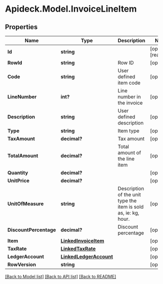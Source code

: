 # Apideck.Model.InvoiceLineItem

## Properties

Name | Type | Description | Notes
------------ | ------------- | ------------- | -------------
**Id** | **string** |  | [optional] [readonly] 
**RowId** | **string** | Row ID | [optional] 
**Code** | **string** | User defined item code | [optional] 
**LineNumber** | **int?** | Line number in the invoice | [optional] 
**Description** | **string** | User defined description | [optional] 
**Type** | **string** | Item type | [optional] 
**TaxAmount** | **decimal?** | Tax amount | [optional] 
**TotalAmount** | **decimal?** | Total amount of the line item | [optional] 
**Quantity** | **decimal?** |  | [optional] 
**UnitPrice** | **decimal?** |  | [optional] 
**UnitOfMeasure** | **string** | Description of the unit type the item is sold as, ie: kg, hour. | [optional] 
**DiscountPercentage** | **decimal?** | Discount percentage | [optional] 
**Item** | [**LinkedInvoiceItem**](LinkedInvoiceItem.md) |  | [optional] 
**TaxRate** | [**LinkedTaxRate**](LinkedTaxRate.md) |  | [optional] 
**LedgerAccount** | [**LinkedLedgerAccount**](LinkedLedgerAccount.md) |  | [optional] 
**RowVersion** | **string** |  | [optional] 

[[Back to Model list]](../README.md#documentation-for-models) [[Back to API list]](../README.md#documentation-for-api-endpoints) [[Back to README]](../README.md)

